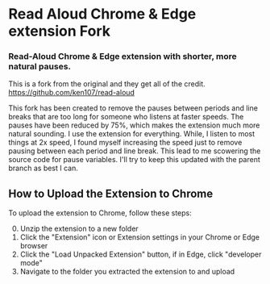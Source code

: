 # Read Aloud Chrome & Edge extension Fork

### Read-Aloud Chrome & Edge extension with shorter, more natural pauses. 

This is a fork from the original and they get all of the credit.  https://github.com/ken107/read-aloud  

This fork has been created to remove the pauses between periods and line breaks that are too long for someone who listens at faster speeds. The pauses have been reduced by 75%, which makes the extension much more natural sounding. I use the extension for everything. While, I listen to most things at 2x speed, I found myself increasing the speed just to remove pausing between each period and line break. This lead to me scowering the source code for pause variables. I'll try to keep this updated with the parent branch as best I can.

## How to Upload the Extension to Chrome

To upload the extension to Chrome, follow these steps:

0. Unzip the extension to a new folder
1. Click the "Extension" icon  or Extension settings in your Chrome or Edge browser
2. Click the "Load Unpacked Extension" button, if in Edge, click "developer mode"
3. Navigate to the folder you extracted the extension to and upload
